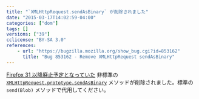 ```yaml
---
title: "`XMLHttpRequest.sendAsBinary` が削除されました"
date: "2015-03-17T14:02:59-04:00"
categories: ["dom"]
tags: []
versions: ["39"]
cclicense: "BY-SA 3.0"
references:
    - url: "https://bugzilla.mozilla.org/show_bug.cgi?id=853162"
      title: "Bug 853162 - Remove XMLHttpRequest sendAsBinary"
---
```

[Firefox 31 以降廃止予定となっていた](https://www.fxsitecompat.com/ja/docs/2014/xmlhttprequest-sendasbinary-has-been-deprecated/) 非標準の [`XMLHttpRequest.prototype.sendAsBinary`](https://developer.mozilla.org/ja/docs/Web/API/XMLHttpRequest#sendAsBinary) メソッドが削除されました。標準の `send(Blob)` メソッドで代用してください。
